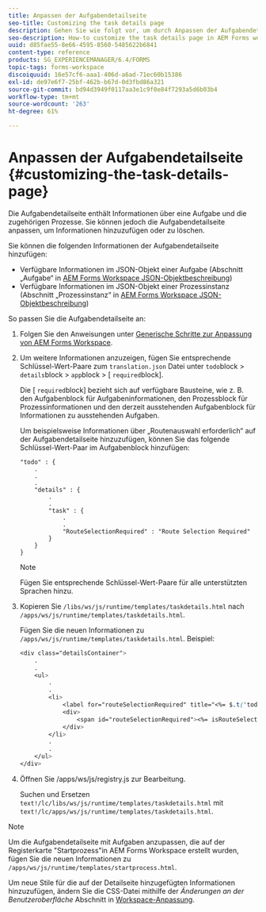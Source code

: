 ```yaml
---
title: Anpassen der Aufgabendetailseite
seo-title: Customizing the task details page
description: Gehen Sie wie folgt vor, um durch Anpassen der Aufgabendetailseite in AEM Forms Workspace die Standardinformationen zu einer Aufgabe zu ändern.
seo-description: How-to customize the task details page in AEM Forms workspace to modify the default information displayed about a task.
uuid: d85fae55-8e66-4595-8560-5485622b6841
content-type: reference
products: SG_EXPERIENCEMANAGER/6.4/FORMS
topic-tags: forms-workspace
discoiquuid: 16e57cf6-aaa1-406d-a6ad-71ec60b15386
exl-id: de97e6f7-25bf-462b-b67d-0d3fbd86a321
source-git-commit: bd94d3949f0117aa3e1c9f0e84f7293a5d6b03b4
workflow-type: tm+mt
source-wordcount: '263'
ht-degree: 61%

---
```


# Anpassen der Aufgabendetailseite {#customizing-the-task-details-page}

Die Aufgabendetailseite enthält Informationen über eine Aufgabe und die zugehörigen Prozesse. Sie können jedoch die Aufgabendetailseite anpassen, um Informationen hinzuzufügen oder zu löschen.

Sie können die folgenden Informationen der Aufgabendetailseite hinzufügen:

* Verfügbare Informationen im JSON-Objekt einer Aufgabe (Abschnitt „Aufgabe“ in [AEM Forms Workspace JSON-Objektbeschreibung](/help/forms/using/html-workspace-json-object-description.md))
* Verfügbare Informationen im JSON-Objekt einer Prozessinstanz (Abschnitt „Prozessinstanz“ in [AEM Forms Workspace JSON-Objektbeschreibung](/help/forms/using/html-workspace-json-object-description.md))

So passen Sie die Aufgabendetailseite an:

1. Folgen Sie den Anweisungen unter [Generische Schritte zur Anpassung von AEM Forms Workspace](/help/forms/using/generic-steps-html-workspace-customization.md).
1. Um weitere Informationen anzuzeigen, fügen Sie entsprechende Schlüssel-Wert-Paare zum `translation.json` Datei unter `todo`block > `details`block > `app`block > [ `required`block].

   Die [ `required`block] bezieht sich auf verfügbare Bausteine, wie z. B. den Aufgabenblock für Aufgabeninformationen, den Prozessblock für Prozessinformationen und den derzeit ausstehenden Aufgabenblock für Informationen zu ausstehenden Aufgaben.

   Um beispielsweise Informationen über „Routenauswahl erforderlich“ auf der Aufgabendetailseite hinzuzufügen, können Sie das folgende Schlüssel-Wert-Paar im Aufgabenblock hinzufügen:

   ```
   "todo" : {
       .
       .
       .
       "details" : {
           .
           .
           "task" : {
               .
               .
               "RouteSelectionRequired" : "Route Selection Required"
           }
       }
   }
   ```

   >[!NOTE]
   >
   >Fügen Sie entsprechende Schlüssel-Wert-Paare für alle unterstützten Sprachen hinzu.

1. Kopieren Sie `/libs/ws/js/runtime/templates/taskdetails.html` nach `/apps/ws/js/runtime/templates/taskdetails.html`.

   Fügen Sie die neuen Informationen zu `/apps/ws/js/runtime/templates/taskdetails.html`. Beispiel:

   ```css
   <div class="detailsContainer">
       .
       .
       <ul>
           .
           .
           <li>
               <label for="routeSelectionRequired" title="<%= $.t('todo.details.task.RouteSelectionRequired')%>"><%= $.t('todo.details.task.RouteSelectionRequired')%></label>
               <div>
                   <span id="routeSelectionRequired"><%= isRouteSelectionRequired != null ? isRouteSelectionRequired : ''%></span>
               </div>
           </li>
           .
           .
       </ul>
   </div>
   ```

1. Öffnen Sie /apps/ws/js/registry.js zur Bearbeitung.

   Suchen und Ersetzen `text!/lc/libs/ws/js/runtime/templates/taskdetails.html` mit `text!/lc/apps/ws/js/runtime/templates/taskdetails.html`.

>[!NOTE]
>
>Um die Aufgabendetailseite mit Aufgaben anzupassen, die auf der Registerkarte &quot;Startprozess&quot;in AEM Forms Workspace erstellt wurden, fügen Sie die neuen Informationen zu `/apps/ws/js/runtime/templates/startprocess.html`.
>
>Um neue Stile für die auf der Detailseite hinzugefügten Informationen hinzuzufügen, ändern Sie die CSS-Datei mithilfe der *Änderungen an der Benutzeroberfläche* Abschnitt in [Workspace-Anpassung](/help/forms/using/changing-locale-user-interface.md).
